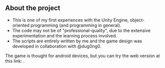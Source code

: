 ## About the project
- This is one of my first experiences with the Unity Engine, object-oriented programming (and programming in general).
- The code may not be of "professional-quality", due to the extensive experimentation and the learning process involved.
- The scripts are entirely written by me and the game design was developed in collaboration with @dug0ng0.

The game is thought for android devices, but you can try the web version at this link: .
